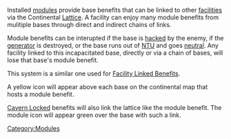 Installed [modules](modules.md) provide base benefits that can
be linked to other [facilities](facilities.md) via the
Continental [Lattice](Lattice.md). A facility can enjoy many
module benefits from mulitiple bases through direct and indirect chains
of links.

Module benefits can be interupted if the base is
[hacked](Capturing_Bases.md) by the enemy, if the
[generator](generator.md) is destroyed, or the base runs out of
[NTU](NTU.md) and goes [neutral](neutral.md). Any
facility linked to this incapacitated base, directly or via a chain of
bases, will lose that base's module benefit.

This system is a similar one used for [Facility Linked
Benefits](Facility_Linked_Benefit.md).

A yellow icon will appear above each base on the continental map that
hosts a module benefit.

[Cavern Locked](Cavern_Lock.md) benefits will also link the
lattice like the module benefit. The module icon will appear green over
the base with such a link.

[Category:Modules](Category:Modules.md)
